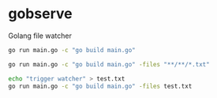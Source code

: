 # gobserve
Golang file watcher

```bash
go run main.go -c "go build main.go"
```

```bash
go run main.go -c "go build main.go" -files "**/**/*.txt"
```

```bash
echo "trigger watcher" > test.txt
go run main.go -c "go build main.go" -files test.txt
```